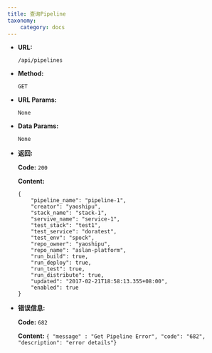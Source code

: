 ```yaml
---
title: 查询Pipeline
taxonomy:
    category: docs
---
```


* **URL:**

    `/api/pipelines`

* **Method:**

    `GET`

* **URL Params:**

	`None`

* **Data Params:**

    `None`

* **返回:**

	**Code:** `200`

	**Content:** 
	
	```
    {
        "pipeline_name": "pipeline-1",
        "creator": "yaoshipu",
        "stack_name": "stack-1",
        "servive_name": "service-1",
        "test_stack": "test1",
        "test_service": "doratest",
        "test_env": "spock",
        "repo_owner": "yaoshipu",
        "repo_name": "aslan-platform",
        "run_build": true,
        "run_deploy": true,
        "run_test": true,
        "run_distribute": true,
        "updated": "2017-02-21T18:58:13.355+08:00",
        "enabled": true
    }
	```	

* **错误信息:**

	**Code:** `682`
  	
  	**Content:** `{ "message" : "Get Pipeline Error", "code": "682", "description": "error details"}`